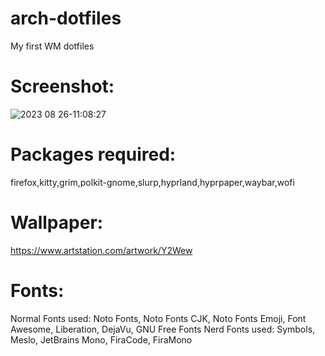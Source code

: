 # arch-dotfiles
My first WM dotfiles
# Screenshot:
![2023 08 26-11:08:27](https://github.com/Criptonix100/arch-dotfiles/assets/111531295/03fa4b17-e257-4eb4-a7f7-9aafb8f706d2)
# Packages required:
firefox,kitty,grim,polkit-gnome,slurp,hyprland,hyprpaper,waybar,wofi
# Wallpaper:
https://www.artstation.com/artwork/Y2Wew
# Fonts:
Normal Fonts used: Noto Fonts, Noto Fonts CJK, Noto Fonts Emoji, Font Awesome, Liberation, DejaVu, GNU Free Fonts
Nerd Fonts used: Symbols, Meslo, JetBrains Mono, FiraCode, FiraMono

